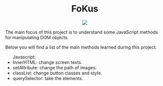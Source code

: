 <h1 align="center">FoKus</h1>

<p align="center">
    <img loading="lazy" src="http://img.shields.io/static/v1?message=FOKUS&color=GREEN&style=for-the-badge"/>
</p>
<p>
    The main focus of this project is to understand some JavaScript methods for manipulating DOM objects. 
</p>
<p>
    Below you will find a list of the main methods learned during this project:
</p>
<ul>
Javascript:
    <li>InnerHTML: change screen texts.</li>
    <li>setAttribute: change the path of images.</li>
    <li>classList: change button classes and style.</li>
    <li>querySelector: take the elements.</li>
</ul>
